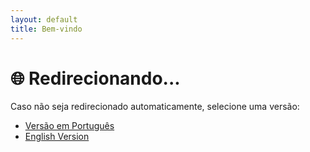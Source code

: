 ```yaml
---
layout: default
title: Bem-vindo
---
```


<script>
  const lang = navigator.language || navigator.userLanguage;
  const userLang = lang.toLowerCase().startsWith('pt') ? 'pt' : 'en';

  if (!window.location.pathname.includes('/pt/') && !window.location.pathname.includes('/en/')) {
    window.location.href = `/RaulAnselmoPortfolio/${userLang}/`;
  }
</script>

# 🌐 Redirecionando...

Caso não seja redirecionado automaticamente, selecione uma versão:

- [Versão em Português](/RaulAnselmoPortfolio/pt/)
- [English Version](/RaulAnselmoPortfolio/en/)

